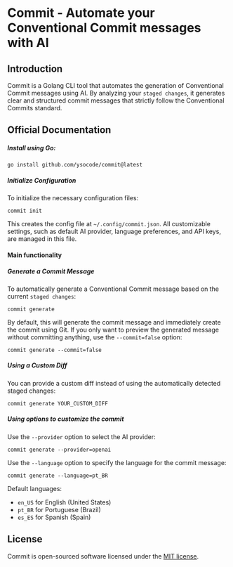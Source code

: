 # Commit - Automate your Conventional Commit messages with AI

## Introduction

Commit is a Golang CLI tool that automates the generation of Conventional Commit messages using AI.
By analyzing your `staged changes`, it generates clear and structured commit messages
that strictly follow the Conventional Commits standard.

## Official Documentation

##### Install using Go:

```shell
go install github.com/ysocode/commit@latest
```

##### Initialize Configuration

To initialize the necessary configuration files:

```shell
commit init
```

This creates the config file at `~/.config/commit.json`.
All customizable settings, such as default AI provider, language preferences, and API keys, are managed in this file.

#### Main functionality

##### Generate a Commit Message

To automatically generate a Conventional Commit message based on the current `staged changes`:

```shell
commit generate
```

By default, this will generate the commit message and immediately create the commit using Git.
If you only want to preview the generated message without committing anything, use the `--commit=false` option:

```shell
commit generate --commit=false
```

##### Using a Custom Diff

You can provide a custom diff instead of using the automatically detected staged changes:

```shell
commit generate YOUR_CUSTOM_DIFF
```

##### Using options to customize the commit

Use the `--provider` option to select the AI provider:

```shell
commit generate --provider=openai
```

Use the `--language` option to specify the language for the commit message:

```shell
commit generate --language=pt_BR
```

Default languages:

- `en_US` for English (United States)
- `pt_BR` for Portuguese (Brazil)
- `es_ES` for Spanish (Spain)

## License

Commit is open-sourced software licensed under the [MIT license](LICENSE.md).
